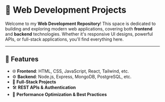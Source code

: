 # 🚀 Web Development Projects  

Welcome to my **Web Development Repository**! This space is dedicated to building and exploring modern web applications, covering both **frontend** and **backend** technologies. Whether it's responsive UI designs, powerful APIs, or full-stack applications, you'll find everything here.  

---

## 📌 Features  
- 🌐 **Frontend**: HTML, CSS, JavaScript, React, Tailwind, etc.  
- ⚙️ **Backend**: Node.js, Express, MongoDB, PostgreSQL, etc.  
- 🔗 **Full-Stack Projects**  
- 🛠️ **REST APIs & Authentication**  
- 🚀 **Performance Optimization & Best Practices**

